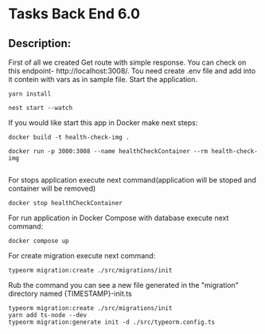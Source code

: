 # Tasks Back End 6.0
## Description:
First of all we created Get route with simple response.
You can check on this endpoint- http://localhost:3008/.
Tou need create .env file and add into it contein with vars as in sample file.
Start the application.
```
yarn install

nest start --watch
```
If you would like start this app in Docker make next steps:
```
docker build -t health-check-img . 

docker run -p 3000:3008 --name healthCheckContainer --rm health-check-img
 
```
For stops application execute next command(application will be stoped and container will be removed) 
```
docker stop healthCheckContainer
```

For run application in Docker Compose with database execute next command:
```
docker compose up
```
For create migration execute next command:
```
typeorm migration:create ./src/migrations/init
```
Rub the command you can see a new file generated in the "migration" directory named {TIMESTAMP}-init.ts
```
typeorm migration:create ./src/migrations/init
yarn add ts-node --dev
typeorm migration:generate init -d ./src/typeorm.config.ts
```